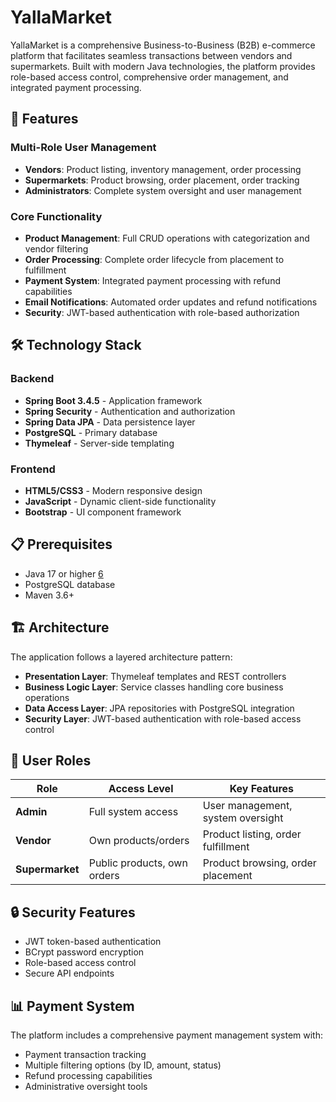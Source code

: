 # YallaMarket

YallaMarket is a comprehensive Business-to-Business (B2B) e-commerce platform that facilitates seamless transactions between vendors and supermarkets. Built with modern Java technologies, the platform provides role-based access control, comprehensive order management, and integrated payment processing.

## 🚀 Features

### Multi-Role User Management
- **Vendors**: Product listing, inventory management, order processing
- **Supermarkets**: Product browsing, order placement, order tracking  
- **Administrators**: Complete system oversight and user management

### Core Functionality
- **Product Management**: Full CRUD operations with categorization and vendor filtering
- **Order Processing**: Complete order lifecycle from placement to fulfillment
- **Payment System**: Integrated payment processing with refund capabilities 
- **Email Notifications**: Automated order updates and refund notifications
- **Security**: JWT-based authentication with role-based authorization

## 🛠 Technology Stack

### Backend
- **Spring Boot 3.4.5** - Application framework 
- **Spring Security** - Authentication and authorization
- **Spring Data JPA** - Data persistence layer 
- **PostgreSQL** - Primary database 
- **Thymeleaf** - Server-side templating 

### Frontend
- **HTML5/CSS3** - Modern responsive design
- **JavaScript** - Dynamic client-side functionality
- **Bootstrap** - UI component framework

## 📋 Prerequisites

- Java 17 or higher [6](#0-5) 
- PostgreSQL database
- Maven 3.6+

## 🏗 Architecture

The application follows a layered architecture pattern:

- **Presentation Layer**: Thymeleaf templates and REST controllers
- **Business Logic Layer**: Service classes handling core business operations
- **Data Access Layer**: JPA repositories with PostgreSQL integration
- **Security Layer**: JWT-based authentication with role-based access control

## 👥 User Roles

| Role | Access Level | Key Features |
|------|-------------|--------------|
| **Admin** | Full system access | User management, system oversight  |
| **Vendor** | Own products/orders | Product listing, order fulfillment |
| **Supermarket** | Public products, own orders | Product browsing, order placement |

## 🔒 Security Features

- JWT token-based authentication
- BCrypt password encryption
- Role-based access control
- Secure API endpoints 

## 📊 Payment System

The platform includes a comprehensive payment management system with:
- Payment transaction tracking
- Multiple filtering options (by ID, amount, status)
- Refund processing capabilities
- Administrative oversight tools 
